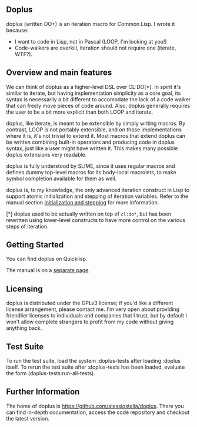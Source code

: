 ## Doplus ##

doplus (written DO+) is an iteration macro for Common Lisp. I wrote it because:

  * I want to code in Lisp, not in Pascal (LOOP, I'm looking at you!)
  * Code-walkers are overkill, iteration should not require one (iterate, WTF?).

## Overview and main features ##

We can think of doplus as a higher-level DSL over CL:DO[*]. In spirit it's similar to iterate, but having implementation simplicity as a core goal, its syntax is necessarily a bit different to accomodate the lack of a code walker that can freely move pieces of code around. Also, doplus generally requires the user to be a bit more explicit than both LOOP and iterate.

doplus, like iterate, is meant to be extensible by simply writing macros. By contrast, LOOP is not portably extensible, and on those implementations where it is, it's not trivial to extend it. Most macros that extend doplus can be written combining built-in operators and producing code in doplus syntax, just like a user might have written it. This makes many possible doplus extensions very readable.

doplus is fully understood by SLIME, since it uses regular macros and defines dummy top-level macros for its body-local macrolets, to make symbol completion available for them as well.

doplus is, to my knowledge, the only advanced iteration construct in Lisp to support atomic initialization and stepping of iteration variables. Refer to the manual section [Initialization and stepping](MANUAL.md#Initialization_and_stepping) for more information.

[*] doplus used to be actually written on top of `cl:do*`, but has been rewritten using lower-level constructs to have more control on the various steps of iteration.

## Getting Started ##

You can find doplus on Quicklisp.

The manual is on a [separate page](MANUAL.md).

## Licensing ##

doplus is distributed under the GPLv3 license; if you'd like a different license arrangement, please contact me. I'm very open about providing friendlier licenses to individuals and companies that I trust, but by default I won't allow complete strangers to profit from my code without giving anything back.


## Test Suite ##

To run the test suite, load the system :doplus-tests after loading
:doplus itself. To rerun the test suite after :doplus-tests has been
loaded, evaluate the form (doplus-tests:run-all-tests).

## Further Information ##

The home of doplus is https://github.com/alessiostalla/doplus. There you can find in-depth documentation, access the code repository and checkout the latest version.

